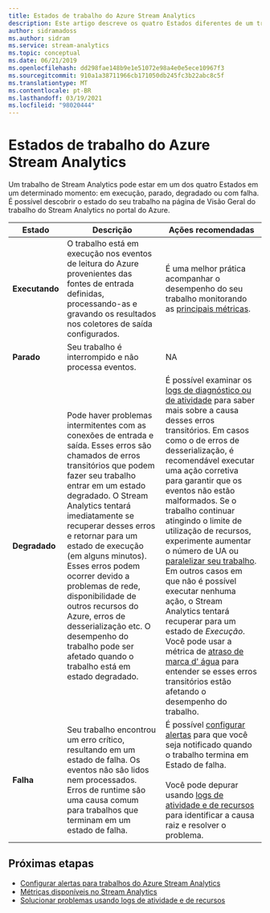 ```yaml
---
title: Estados de trabalho do Azure Stream Analytics
description: Este artigo descreve os quatro Estados diferentes de um trabalho de Stream Analytics; em execução, parado, degradado e com falha.
author: sidramadoss
ms.author: sidram
ms.service: stream-analytics
ms.topic: conceptual
ms.date: 06/21/2019
ms.openlocfilehash: dd298fae148b9e1e51072e98a4e0e5ece10967f3
ms.sourcegitcommit: 910a1a38711966cb171050db245fc3b22abc8c5f
ms.translationtype: MT
ms.contentlocale: pt-BR
ms.lasthandoff: 03/19/2021
ms.locfileid: "98020444"
---
```

# <a name="azure-stream-analytics-job-states"></a>Estados de trabalho do Azure Stream Analytics

Um trabalho de Stream Analytics pode estar em um dos quatro Estados em um determinado momento: em execução, parado, degradado ou com falha. É possível descobrir o estado do seu trabalho na página de Visão Geral do trabalho do Stream Analytics no portal do Azure. 

| Estado | Descrição | Ações recomendadas |
| --- | --- | --- |
| **Executando** | O trabalho está em execução nos eventos de leitura do Azure provenientes das fontes de entrada definidas, processando-as e gravando os resultados nos coletores de saída configurados. | É uma melhor prática acompanhar o desempenho do seu trabalho monitorando as [principais métricas](./stream-analytics-set-up-alerts.md#scenarios-to-monitor). |
| **Parado** | Seu trabalho é interrompido e não processa eventos. | NA | 
| **Degradado** | Pode haver problemas intermitentes com as conexões de entrada e saída. Esses erros são chamados de erros transitórios que podem fazer seu trabalho entrar em um estado degradado. O Stream Analytics tentará imediatamente se recuperar desses erros e retornar para um estado de execução (em alguns minutos). Esses erros podem ocorrer devido a problemas de rede, disponibilidade de outros recursos do Azure, erros de desserialização etc. O desempenho do trabalho pode ser afetado quando o trabalho está em estado degradado.| É possível examinar os [logs de diagnóstico ou de atividade](./stream-analytics-job-diagnostic-logs.md#debugging-using-activity-logs) para saber mais sobre a causa desses erros transitórios. Em casos como o de erros de desserialização, é recomendável executar uma ação corretiva para garantir que os eventos não estão malformados. Se o trabalho continuar atingindo o limite de utilização de recursos, experimente aumentar o número de UA ou [paralelizar seu trabalho](./stream-analytics-parallelization.md). Em outros casos em que não é possível executar nenhuma ação, o Stream Analytics tentará recuperar para um estado de *Execução*. <br> Você pode usar a métrica de [atraso de marca d' água](./stream-analytics-set-up-alerts.md#scenarios-to-monitor) para entender se esses erros transitórios estão afetando o desempenho do trabalho.|
| **Falha** | Seu trabalho encontrou um erro crítico, resultando em um estado de falha. Os eventos não são lidos nem processados. Erros de runtime são uma causa comum para trabalhos que terminam em um estado de falha. | É possível [configurar alertas](./stream-analytics-set-up-alerts.md#set-up-alerts-in-the-azure-portal) para que você seja notificado quando o trabalho termina em Estado de falha. <br> <br>Você pode depurar usando [logs de atividade e de recursos](./stream-analytics-job-diagnostic-logs.md#debugging-using-activity-logs) para identificar a causa raiz e resolver o problema.|

## <a name="next-steps"></a>Próximas etapas
* [Configurar alertas para trabalhos do Azure Stream Analytics](stream-analytics-set-up-alerts.md)
* [Métricas disponíveis no Stream Analytics](./stream-analytics-monitoring.md#metrics-available-for-stream-analytics)
* [Solucionar problemas usando logs de atividade e de recursos](./stream-analytics-job-diagnostic-logs.md)